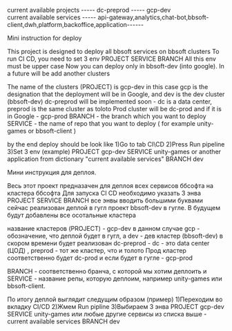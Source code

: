 current available projects -----   dc-preprod    -----     gcp-dev   
current available services -----   api-gateway,analytics,chat-bot,bbsoft-client,dwh,platform,backoffice,application------ 


Mini instruction for deploy

This project is designed to deploy all bbsoft services on bbsoft clusters
To run CI CD, you need to set 3 env
PROJECT
SERVICE
BRANCH
All this env must be upper case
Now you can deploy only in bbsoft-dev (into google). In a future will be add another clusters

The name of the clusters (PROJECT) is gcp-dev in this case gcp is the designation that the deployment will be in Google, and dev is the dev cluster (bbsoft-dev)
dc-preprod will be implemented soon - dc is a data center, preprod is the same cluster as toloto
Prod cluster will be dc-prod and if it is in Google - gcp-prod
BRANCH - the branch  which you want to deploy
SERVICE - the name of repo that you want to deploy ( for example unity-games or bbsoft-client )

by the end deploy should be look like
1)Go to tab CI\CD
2)Press Run pipeline
3)Set 3 env (example)
PROJECT      gcp-dev
SERVICE      unity-games   or another application from dictionary "current available services" 
BRANCH       dev



Мини инструкция для деплоя.

Весь этот проект предназачен для деплоя всех сервисов ббсофта на кластера ббсофта
Для запуска CI CD необходимо указать 3 энва
PROJECT
SERVICE
BRANCH
все энвы вводить большими буквами
сейчас реализован деплой в гугл проект bbsoft-dev в гугле. В будущем будут добавлены все осотальные кластера


название кластеров (PROJECT) - gcp-dev    в данном случае gcp - обозначение, что деплой будет в гугл, а dev - дев кластер (bbsoft-dev)
в скором времени будет реализован dc-preprod - dc - это data center (ЦОД) , preprod - тот же кластер, что и толото
Прод кластер соответственно будет dc-prod и если будет в гугле - gcp-prod

BRANCH - соответственно бранча, с которой мы хотим деплоить
и SERVICE - название репы, которую деплоим, например unity-games или bbsoft-client. 

По итогу деплой выглядит следущим образом (пример)
1)Переходим во вкладку CI/CD
2)Жмем Run pipline
3)Выбираем 3 энва
PROJECT      gcp-dev
SERVICE      unity-games или любые другие сервисы из списка выше - current available services 
BRANCH       dev
